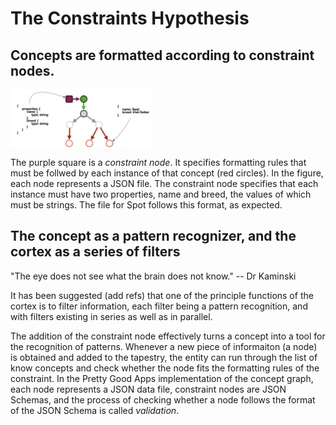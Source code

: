 The Constraints Hypothesis
=====

Concepts are formatted according to constraint nodes.
-----

<span style="display:inline-block" >
  <img
    align="top"
    width="45%"
    src="../../../images/aFormattedConcept.png"
  />
</span>

The purple square is a *constraint node*. It specifies formatting rules that must be follwed by each instance of that concept (red circles). In the figure, each node represents a JSON file. The constraint node specifies that each instance must have two properties, name and breed, the values of which must be strings. The file for Spot follows this format, as expected.

## The concept as a pattern recognizer, and the cortex as a series of filters

"The eye does not see what the brain does not know."
-- Dr Kaminski

It has been suggested (add refs) that one of the principle functions of the cortex is to filter information, each filter being a pattern recognition, and with filters existing in series as well as in parallel.

The addition of the constraint node effectively turns a concept into a tool for the recognition of patterns. Whenever a new piece of informaiton (a node) is obtained and added to the tapestry, the entity can run through the list of know concepts and check whether the node fits the formatting rules of the constraint. In the Pretty Good Apps implementation of the concept graph, each node represents a JSON data file, constraint nodes are JSON Schemas, and the process of checking whether a node follows the format of the JSON Schema is called *validation*.
